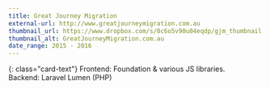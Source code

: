 ```yaml
---
title: Great Journey Migration
external-url: http://www.greatjourneymigration.com.au
thumbnail_url: https://www.dropbox.com/s/0c6o5v90u04eqdp/gjm_thumbnail.jpg?raw=1
thumbnail_alt: GreatJourneyMigration.com.au
date_range: 2015 - 2016
---
```


{: class="card-text"}
Frontend: Foundation & various JS libraries.<br/>Backend: Laravel Lumen (PHP)